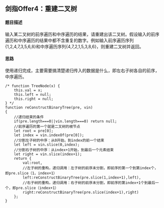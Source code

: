 ## 剑指Offer4：重建二叉树
#### 题目描述
输入某二叉树的前序遍历和中序遍历的结果，请重建出该二叉树。假设输入的前序遍历和中序遍历的结果中都不含重复的数字。例如输入前序遍历序列{1,2,4,7,3,5,6,8}和中序遍历序列{4,7,2,1,5,3,8,6}，则重建二叉树并返回。  
#### 思路
使用递归完成，主要需要搞清楚递归传入的数据是什么，即左右子树各自的前序，中序遍历。
```
/* function TreeNode(x) {
    this.val = x;
    this.left = null;
    this.right = null;
} */
function reConstructBinaryTree(pre, vin)
{
    //递归结束的条件
    if(pre.length===0||vin.length===0) return null;
    //前序遍历的第一个就是二叉树的根节点
    let root = pre[0];
    let index = vin.indexOf(pre[0]);
    //分割左子树的中序：从0开始，到index的前一个结束
    let left = vin.slice(0,index);
    //分割右子树的中序：从index+1开始，到最后一个元素结束
    let right = vin.slice(index+1);
    return {
        val:root,
		//左子树的重构，递归调用：左子树的前序未分割，即前序的第一个到第index个，即pre.slice（1，index+1）
        left:reConstructBinaryTree(pre.slice(1,index+1),left),
		//右子树的重构，递归调用：右子树的前序未分割，即前序的第index+1个到最后一个，即pre.slice（index+1）
        right:reConstructBinaryTree(pre.slice(index+1),right)
    };
}
```